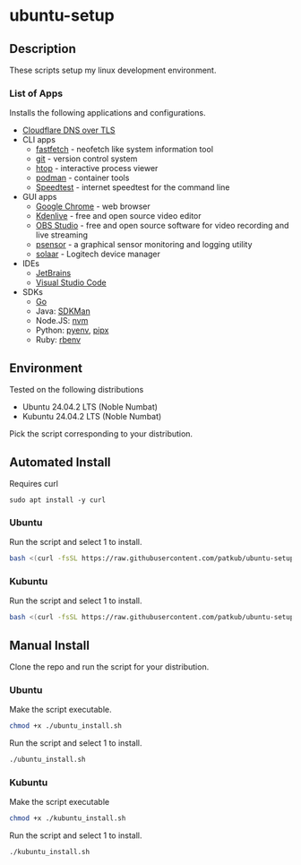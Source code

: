 # ubuntu-setup

## Description

These scripts setup my linux development environment.

### List of Apps

Installs the following applications and configurations.

- [Cloudflare DNS over TLS](https://developers.cloudflare.com/1.1.1.1/setup/linux/#systemd-resolved)
- CLI apps
  - [fastfetch](https://github.com/fastfetch-cli/fastfetch) - neofetch like system information tool
  - [git](https://git-scm.com/) - version control system
  - [htop](https://htop.dev/) - interactive process viewer
  - [podman](https://podman.io/) - container tools
  - [Speedtest](https://www.speedtest.net/apps/cli) - internet speedtest for the command line
- GUI apps
  - [Google Chrome](https://www.google.com/chrome/) - web browser
  - [Kdenlive](https://kdenlive.org/en/) - free and open source video editor
  - [OBS Studio](https://obsproject.com/) - free and open source software for video recording and live streaming
  - [psensor](https://github.com/chinf/psensor) - a graphical sensor monitoring and logging utility
  - [solaar](https://github.com/pwr-Solaar/Solaar) - Logitech device manager
- IDEs
  - [JetBrains](https://www.jetbrains.com/)
  - [Visual Studio Code](https://code.visualstudio.com/)
- SDKs
  - [Go](https://go.dev/)
  - Java: [SDKMan](https://sdkman.io/)
  - Node.JS: [nvm](https://github.com/nvm-sh/nvm)
  - Python: [pyenv](https://github.com/pyenv/pyenv), [pipx](https://pipx.pypa.io/stable/)
  - Ruby: [rbenv](https://rbenv.org/)

## Environment

Tested on the following distributions
  - Ubuntu 24.04.2 LTS (Noble Numbat)
  - Kubuntu 24.04.2 LTS (Noble Numbat)

Pick the script corresponding to your distribution.

## Automated Install

Requires curl
```
sudo apt install -y curl
```

### Ubuntu

Run the script and select 1 to install.
```bash
bash <(curl -fsSL https://raw.githubusercontent.com/patkub/ubuntu-setup/refs/heads/noble/ubuntu_install.sh)
```

### Kubuntu

Run the script and select 1 to install.
```bash
bash <(curl -fsSL https://raw.githubusercontent.com/patkub/ubuntu-setup/refs/heads/noble/kubuntu_install.sh)
```

## Manual Install

Clone the repo and run the script for your distribution.

### Ubuntu

Make the script executable.
```bash
chmod +x ./ubuntu_install.sh
```

Run the script and select 1 to install.
```bash
./ubuntu_install.sh
```

### Kubuntu

Make the script executable
```bash
chmod +x ./kubuntu_install.sh
```

Run the script and select 1 to install.
```bash
./kubuntu_install.sh
```
